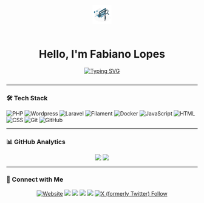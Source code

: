 <div align="center" style="display: flex; flex-wrap: wrap; justify-content: center; align-items: center; gap: 20px;">

  <div style="flex: 0 1 250px;">
    <img src="https://github.com/fabianolopes76/fabianolopes76/blob/main/Search-amico.svg" width="20%" alt="Fabiano Lopes Illustration" />
  </div>

  <div style="flex: 1; min-width: 300px;">
    <h1>Hello, I'm Fabiano Lopes</h1>
    <p>
      <a href="https://git.io/typing-svg">
        <img src="https://readme-typing-svg.demolab.com?font=Fira+Code&pause=1000&color=22759A&center=false&vCenter=true&random=false&width=500&lines=Fullstack+Developer+%7C+College+Professor;Digital+Lawyer+%7C+Accountant" alt="Typing SVG" />
      </a>
    </p>
  </div>

</div>


---

### 🛠 Tech Stack

  ![PHP](https://img.shields.io/badge/-PHP-05122A?style=flat&logo=php)
  ![Wordpress](https://img.shields.io/badge/-Wordpress-05122A.svg?style=flat&logo=wordpress&logoColor=white)
  ![Laravel](https://img.shields.io/badge/-Laravel-05122A.svg?style=flat&logo=laravel&logoColor=FF2D20)
  ![Filament](https://img.shields.io/badge/-Filament-05122A?style=flat&logo=filament&logoColor=white)
  ![Docker](https://img.shields.io/badge/-Docker-05122A.svg?style=flat&logo=docker&logoColor=007ACC)
  ![JavaScript](https://img.shields.io/badge/-JavaScript-05122A?style=flat&logo=javascript)
  ![HTML](https://img.shields.io/badge/-HTML-05122A?style=flat&logo=HTML5)
  ![CSS](https://img.shields.io/badge/-CSS-05122A?style=flat&logo=CSS3&logoColor=1572B6)
  ![Git](https://img.shields.io/badge/-Git-05122A?style=flat&logo=git)
  ![GitHub](https://img.shields.io/badge/-GitHub-05122A?style=flat&logo=github)


---

### 📊 GitHub Analytics

<p align="center">
  <img height="180em" src="https://github-readme-stats-eight-theta.vercel.app/api?username=fabianolopes76&show_icons=true&theme=algolia&include_all_commits=true&count_private=true"/>
  <img height="180em" src="https://github-readme-stats-eight-theta.vercel.app/api/top-langs/?username=fabianolopes76&layout=compact&langs_count=8&theme=algolia&include_all_commits=true&count_private=true"/>
</p>

---

### 🤝 Connect with Me

<p align="center">
  <a href="https://www.fabianolopes.com" target="_blank"><img alt="Website" src="https://img.shields.io/website?url=https%3A%2F%2Fwww.fabianolopes.com"></a>
  <a href="https://www.linkedin.com/in/fabiano-f-lopes/" target="_blank"><img src="https://img.shields.io/badge/-Fabiano%20Lopes%20-0077B5?style=flat&logo=Linkedin&logoColor=white"/></a>
  <a href="mailto:fabiano@fabianolopes.com" target="_blank"><img src="https://img.shields.io/badge/fabiano@fabianolopes.com-D14836?style=flat&logo=Gmail&logoColor=white"/></a>
  <a href="https://www.instagram.com/prof.fabianolopes/" target="_blank"><img src="https://img.shields.io/badge/-@prof.fabianolopes-E4405F?style=flat&logo=Instagram&logoColor=white"/></a>
  <a href="https://www.facebook.com/prof.fabianolopes/" target="_blank"><img src="https://img.shields.io/badge/-@prof.fabianolopes-1877F2?style=flat&logo=Facebook&logoColor=white"/></a>
  <a href="https://www.x.com/fabiano_fl"><img alt="X (formerly Twitter) Follow" src="https://img.shields.io/twitter/follow/fabiano_fl"></a>
</p>
